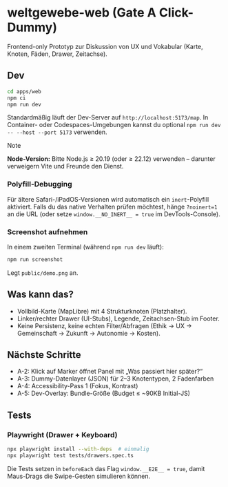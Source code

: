 # weltgewebe-web (Gate A Click-Dummy)

Frontend-only Prototyp zur Diskussion von UX und Vokabular (Karte, Knoten, Fäden, Drawer, Zeitachse).

## Dev

```bash
cd apps/web
npm ci
npm run dev
```

Standardmäßig läuft der Dev-Server auf `http://localhost:5173/map`.
In Container- oder Codespaces-Umgebungen kannst du optional `npm run dev -- --host --port 5173`
verwenden.

> [!NOTE]
> **Node-Version:** Bitte Node.js ≥ 20.19 (oder ≥ 22.12) verwenden – darunter verweigern Vite und Freunde den Dienst.

### Polyfill-Debugging

Für ältere Safari-/iPadOS-Versionen wird automatisch ein `inert`-Polyfill aktiviert.
Falls du das native Verhalten prüfen möchtest, hänge `?noinert=1` an die URL
(oder setze `window.__NO_INERT__ = true` im DevTools-Console).

### Screenshot aufnehmen

In einem zweiten Terminal (während `npm run dev` läuft):

```bash
npm run screenshot
```

Legt `public/demo.png` an.

## Was kann das?

- Vollbild-Karte (MapLibre) mit 4 Strukturknoten (Platzhalter).
- Linker/rechter Drawer (UI-Stubs), Legende, Zeitachsen-Stub im Footer.
- Keine Persistenz, keine echten Filter/Abfragen (Ethik → UX → Gemeinschaft → Zukunft → Autonomie → Kosten).

## Nächste Schritte

- A-2: Klick auf Marker öffnet Panel mit „Was passiert hier später?“
- A-3: Dummy-Datenlayer (JSON) für 2–3 Knotentypen, 2 Fadenfarben
- A-4: Accessibility-Pass 1 (Fokus, Kontrast)
- A-5: Dev-Overlay: Bundle-Größe (Budget ≤ ~90KB Initial-JS)

## Tests

### Playwright (Drawer + Keyboard)

```bash
npx playwright install --with-deps  # einmalig
npx playwright test tests/drawers.spec.ts
```

Die Tests setzen in `beforeEach` das Flag `window.__E2E__ = true`, damit Maus-Drags die Swipe-Gesten simulieren können.
